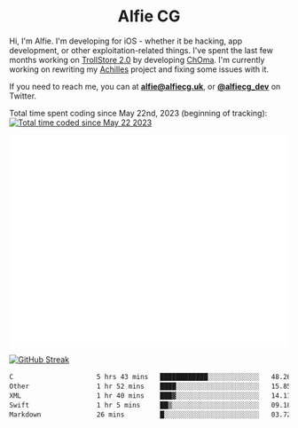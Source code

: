 <h1 align="center">Alfie CG</h1>

Hi, I'm Alfie. I'm developing for iOS - whether it be hacking, app development, or other exploitation-related things. I've spent the last few months working on [TrollStore 2.0](https://github.com/opa334/TrollStore) by developing [ChOma](https://github.com/opa334/ChOma). I'm currently working on rewriting my [Achilles](https://github.com/alfiecg24/Achilles) project and fixing some issues with it.

If you need to reach me, you can at **alfie@alfiecg.uk**, or **[@alfiecg_dev](https://twitter.com/alfiecg_dev)** on Twitter.

Total time spent coding since May 22nd, 2023 (beginning of tracking): <a href="https://wakatime.com/@61592169-b9cf-4af8-b6fa-8ac7d4369b01"><img src="https://wakatime.com/badge/user/61592169-b9cf-4af8-b6fa-8ac7d4369b01.svg" alt="Total time coded since May 22 2023" /></a>


<img align="center" src="/github-metrics.svg" alt="Metrics" width="500">

[![GitHub Streak](https://streak-stats.demolab.com/?user=alfiecg24)](https://git.io/streak-stats)

<!--START_SECTION:waka-->

```txt
C                     5 hrs 43 mins   ████████████░░░░░░░░░░░░░   48.26 %
Other                 1 hr 52 mins    ████░░░░░░░░░░░░░░░░░░░░░   15.85 %
XML                   1 hr 40 mins    ███▓░░░░░░░░░░░░░░░░░░░░░   14.11 %
Swift                 1 hr 5 mins     ██▒░░░░░░░░░░░░░░░░░░░░░░   09.18 %
Markdown              26 mins         █░░░░░░░░░░░░░░░░░░░░░░░░   03.72 %
```

<!--END_SECTION:waka-->
